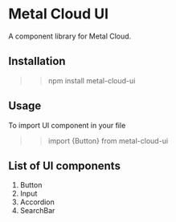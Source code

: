 # Metal Cloud UI

A component library for Metal Cloud.

## Installation

> > npm install metal-cloud-ui

## Usage

To import UI component in your file

> > import {Button} from metal-cloud-ui

## List of UI components

1. Button
2. Input
3. Accordion
4. SearchBar
